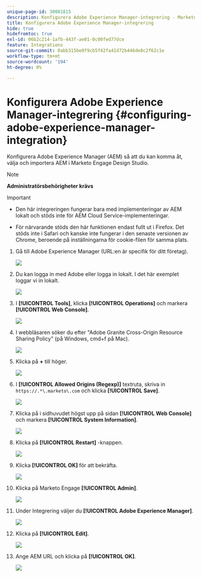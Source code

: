 ```yaml
---
unique-page-id: 30081815
description: Konfigurera Adobe Experience Manager-integrering - Marketo Docs - produktdokumentation
title: Konfigurera Adobe Experience Manager-integrering
hide: true
hidefromtoc: true
exl-id: 06b2c214-1afb-443f-ae01-0c00fed77dce
feature: Integrations
source-git-commit: 0abb315be0f9cb5f42fa41d72b446de8c2f62c1e
workflow-type: tm+mt
source-wordcount: '194'
ht-degree: 0%

---
```


# Konfigurera Adobe Experience Manager-integrering {#configuring-adobe-experience-manager-integration}

Konfigurera Adobe Experience Manager (AEM) så att du kan komma åt, välja och importera AEM i Marketo Engage Design Studio.

>[!NOTE]
>
>**Administratörsbehörigheter krävs**

>[!IMPORTANT]
>
>* Den här integreringen fungerar bara med implementeringar av AEM lokalt och stöds inte för AEM Cloud Service-implementeringar.
>
>* För närvarande stöds den här funktionen endast fullt ut i Firefox. Det stöds inte i Safari och kanske inte fungerar i den senaste versionen av Chrome, beroende på inställningarna för cookie-filen för samma plats.

1. Gå till Adobe Experience Manager (URL:en är specifik för ditt företag).

   ![](assets/one.png)

1. Du kan logga in med Adobe eller logga in lokalt. I det här exemplet loggar vi in lokalt.

   ![](assets/two.png)

1. I **[!UICONTROL Tools]**, klicka **[!UICONTROL Operations]** och markera **[!UICONTROL Web Console]**.

   ![](assets/2a.png)

1. I webbläsaren söker du efter &quot;Adobe Granite Cross-Origin Resource Sharing Policy&quot; (på Windows, cmd+f på Mac).

   ![](assets/three.png)

1. Klicka på **+** till höger.

   ![](assets/four.png)

1. I **[!UICONTROL Allowed Origins (Regexp)]** textruta, skriva in `https://.*\.marketo\.com` och klicka **[!UICONTROL Save]**.

   ![](assets/five-psd.png)

1. Klicka på i sidhuvudet högst upp på sidan **[!UICONTROL Web Console]** och markera **[!UICONTROL System Information]**.

   ![](assets/six.png)

1. Klicka på **[!UICONTROL Restart]** -knappen.

   ![](assets/seven.png)

1. Klicka **[!UICONTROL OK]** för att bekräfta.

   ![](assets/eight.png)

1. Klicka på Marketo Engage **[!UICONTROL Admin]**.

   ![](assets/nine.png)

1. Under Integrering väljer du **[!UICONTROL Adobe Experience Manager]**.

   ![](assets/ten.png)

1. Klicka på **[!UICONTROL Edit]**.

   ![](assets/eleven.png)

1. Ange AEM URL och klicka på **[!UICONTROL OK]**.

   ![](assets/twelve.png)
